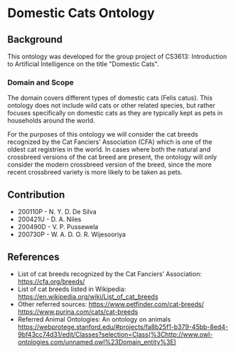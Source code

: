 # Domestic Cats Ontology

## Background

This ontology was developed for the group project of CS3613: Introduction to Artificial Intelligence on the title "Domestic Cats".

### Domain and Scope

The domain covers different types of domestic cats (Felis catus). This ontology does not include wild cats or other related species, but rather focuses specifically on domestic cats as they are typically kept as pets in households around the world.

For the purposes of this ontology we will consider the cat breeds recognized by the Cat Fanciers’ Association (CFA) which is one of the oldest cat registries in the world. 
In cases where both the natural and crossbreed versions of the cat breed are present, the ontology will only consider the modern crossbreed version of the breed, since the more recent crossbreed variety is more likely to be taken as pets.


## Contribution

- 200110P - N. Y. D. De Silva
- 200421U - D. A. Niles
- 200490D - V. P. Pussewela
- 200730P - W. A. D. O. R. Wijesooriya

## References

- List of cat breeds recognized by the Cat Fanciers’ Association: https://cfa.org/breeds/
- List of cat breeds listed in Wikipedia: https://en.wikipedia.org/wiki/List_of_cat_breeds
- Other referred sources: https://www.petfinder.com/cat-breeds/ https://www.purina.com/cats/cat-breeds
- Referred Animal Ontologies: An ontology on animals https://webprotege.stanford.edu/#projects/fa8b25f1-b379-45bb-8ed4-9bf43cc74d31/edit/Classes?selection=Class(%3Chttp://www.owl-ontologies.com/unnamed.owl%23Domain_entity%3E)
